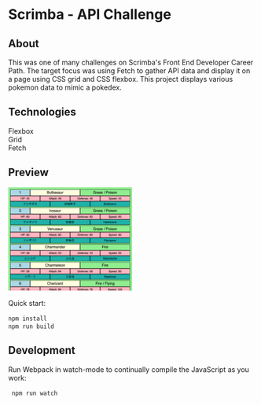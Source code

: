 
# Scrimba - API Challenge

## About 
This was one of many challenges on Scrimba's Front End Developer Career Path. The target focus was using Fetch to gather API data and display it on a page using CSS grid and CSS flexbox. This project displays various pokemon data to mimic a pokedex. 

## Technologies
Flexbox</br>
Grid</br>
Fetch </br>

## Preview
<img src="https://github.com/thejoshyee/pokedex/blob/main/pokedex-preview.png" width="50%" />

Quick start:

```
npm install
npm run build
````

## Development

Run Webpack in watch-mode to continually compile the JavaScript as you work:

```
 npm run watch
```
